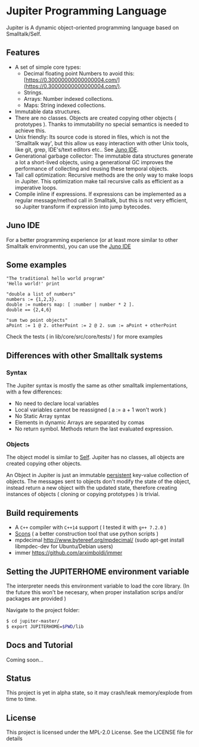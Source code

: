 # Jupiter Programming Language

Jupiter is A dynamic object-oriented programming language based on Smalltalk/Self.

## Features

* A set of simple core types:
  - Decimal floating point Numbers to avoid this: [https://0.30000000000000004.com/](https://0.30000000000000004.com/).
  - Strings.
  - Arrays: Number indexed collections.
  - Maps: String indexed collections.
* Immutable data structures.
* There are no classes. Objects are created copying other objects ( prototypes ).
  Thanks to immutability no special semantics is needed to achieve this.
* Unix friendly: Its source code is stored in files, which is not the 'Smalltalk way',
  but this allow us easy interaction with other Unix tools, like git, grep, IDE's/text editors etc..
  See [Juno IDE](https://github.com/davidarias/juno).
* Generational garbage collector: The immutable data structures generate a lot a short-lived objects,
  using a generational GC improves the performance of collecting and reusing these temporal objects.
* Tail call optimization: Recursive methods are the only way to make loops in Jupiter. This optimization
  make tail recursive calls as efficient as a imperative loops.
* Compile inline if expressions. If expressions can be implemented as a regular message/method call in Smalltalk,
  but this is not very efficient, so Jupiter transform if expression into jump bytecodes.

## Juno IDE

For a better programming experience (or at least more similar to other Smalltalk environments),
you can use the [Juno IDE](https://github.com/davidarias/juno)


## Some examples

```smalltalk
"The traditional hello world program"
'Hello world!' print
```


```smalltalk
"double a list of numbers"
numbers := {1,2,3}.
double := numbers map: [ :number | number * 2 ].
double == {2,4,6}
```

```smalltalk
"sum two point objects"
aPoint := 1 @ 2. otherPoint := 2 @ 2. sum := aPoint + otherPoint
```

Check the tests ( in lib/core/src/core/tests/ ) for more examples

## Differences with other Smalltalk systems

### Syntax
The Jupiter syntax is mostly the same as other smalltalk implementations, with a few differences:

* No need to declare local variables
* Local variables cannot be reassigned ( a := a + 1 won't work )
* No Static Array syntax
* Elements in dynamic Arrays are separated by comas
* No return symbol. Methods return the last evaluated expression.

### Objects

The object model is similar to [Self](http://www.selflanguage.org/). Jupiter has no classes, all objects
are created copying other objects.

An Object in Jupiter is just an immutable [persistent](https://en.wikipedia.org/wiki/Persistent_data_structure) key-value collection of objects.
The messages sent to objects don't modify the state of the object, instead return a new object with the updated state, therefore creating instances
of objects ( cloning or copying prototypes ) is trivial.


## Build requirements

- A ```C++``` compiler with ```C++14``` support ( I tested it with ```g++ 7.2.0``` )
- [Scons](http://scons.org/) ( a better construction tool that use python scripts )
- mpdecimal http://www.bytereef.org/mpdecimal/ (sudo apt-get install libmpdec-dev for Ubuntu/Debian users)
- immer https://github.com/arximboldi/immer

## Setting the JUPITERHOME environment variable

The interpreter needs this environment variable to load the core library.
(In the future this won't be necesary, when proper installation scrips and/or packages are provided )

Navigate to the project folder:
```bash
$ cd jupiter-master/
$ export JUPITERHOME=$PWD/lib
```

## Docs and Tutorial

Coming soon...


## Status

This project is yet in alpha state, so it may crash/leak memory/explode from time to time.

## License

This project is licensed under the MPL-2.0 License. See the LICENSE file for details

